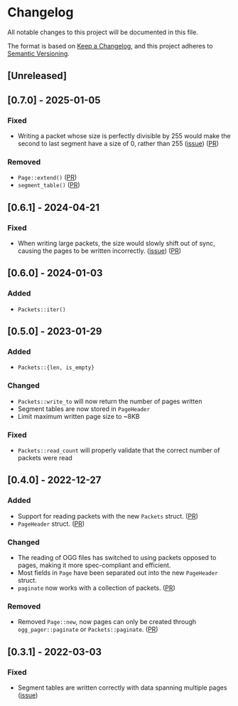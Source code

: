# Changelog
All notable changes to this project will be documented in this file.

The format is based on [Keep a Changelog](https://keepachangelog.com/en/1.0.0/),
and this project adheres to [Semantic Versioning](https://semver.org/spec/v2.0.0.html).

## [Unreleased]

## [0.7.0] - 2025-01-05

### Fixed
- Writing a packet whose size is perfectly divisible by 255 would make the second to last segment have a size of 0, rather than 255 ([issue](https://github.com/Serial-ATA/lofty-rs/issues/469)) ([PR](https://github.com/Serial-ATA/lofty-rs/pull/475))

### Removed
- `Page::extend()` ([PR](https://github.com/Serial-ATA/lofty-rs/pull/475))
- `segment_table()` ([PR](https://github.com/Serial-ATA/lofty-rs/pull/475))

## [0.6.1] - 2024-04-21

### Fixed
- When writing large packets, the size would slowly shift out of sync, causing the pages to be written incorrectly. ([issue](https://github.com/Serial-ATA/lofty-rs/issues/350)) ([PR](https://github.com/Serial-ATA/lofty-rs/pull/375))

## [0.6.0] - 2024-01-03

### Added
- `Packets::iter()`

## [0.5.0] - 2023-01-29

### Added
- `Packets::{len, is_empty}`

### Changed
- `Packets::write_to` will now return the number of pages written
- Segment tables are now stored in `PageHeader`
- Limit maximum written page size to ~8KB

### Fixed
- `Packets::read_count` will properly validate that the correct number of packets were read

## [0.4.0] - 2022-12-27

### Added
- Support for reading packets with the new `Packets` struct. ([PR](https://github.com/Serial-ATA/lofty-rs/pull/76))
- `PageHeader` struct. ([PR](https://github.com/Serial-ATA/lofty-rs/pull/76))

### Changed
- The reading of OGG files has switched to using packets opposed to pages, making it more spec-compliant and efficient.
- Most fields in `Page` have been separated out into the new `PageHeader` struct.
- `paginate` now works with a collection of packets. ([PR](https://github.com/Serial-ATA/lofty-rs/pull/79))

### Removed
- Removed `Page::new`, now pages can only be created through `ogg_pager::paginate` or
  `Packets::paginate`. ([PR](https://github.com/Serial-ATA/lofty-rs/pull/79))

## [0.3.1] - 2022-03-03

### Fixed
- Segment tables are written correctly with data spanning multiple pages ([issue](https://github.com/Serial-ATA/lofty-rs/issues/37))

